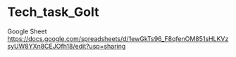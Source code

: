 # Tech_task_GoIt



Google Sheet
https://docs.google.com/spreadsheets/d/1ewGkTs96_F8qfenOM851sHLKVzsyUW8YXn8CEJOfh18/edit?usp=sharing
